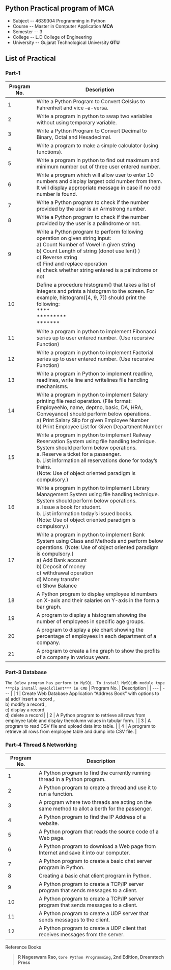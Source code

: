 ## Python Practical program of MCA

- Subject -- 4639304 Programming in Python
- Course -- Master in Computer Application **MCA**
- Semester -- 3
- College -- L.D College of Engineering
- University -- Gujarat Technological University **GTU**

## List of Practical
### Part-1
| Program No. | Description |
| --- | --- |
| 1 | Write a Python Program to Convert Celsius to Fahrenheit and vice –a-versa. |
| 2 | Write a program in python to swap two variables without using temporary variable. |
| 3 | Write a Python Program to Convert Decimal to Binary, Octal and Hexadecimal. |
| 4 | Write a program to make a simple calculator (using functions). |
| 5 | Write a program in python to find out maximum and minimum number out of three user entered number. |
| 6 | Write a program which will allow user to enter 10 numbers and display largest odd number from them. It will display appropriate message in case if no odd number is found. |
| 7 | Write a Python program to check if the number provided by the user is an Armstrong number. |
| 8 | Write a Python program to check if the number provided by the user is a palindrome or not. |
| 9 | Write a Python program to perform following operation on given string input: <br /> a) Count Number of Vowel in given string <br /> b) Count Length of string (donot use len() ) <br /> c) Reverse string <br /> d) Find and replace operation <br /> e) check whether string entered is a palindrome or not |
| 10 | Define a procedure histogram() that takes a list of integers and prints a histogram to the screen. For example, histogram([4, 9, 7]) should print the following: <br />  **** <br />  ********* <br />  ******* |
| 11 | Write a program in python to implement Fibonacci series up to user entered number. (Use recursive Function) |
| 12 | Write a program in python to implement Factorial series up to user entered number. (Use recursive Function) |
| 13 | Write a program in Python to implement readline, readlines, write line and writelines file handling mechanisms. |
| 14 | Write a program in python to implement Salary printing file read operation. (File format: <br /> EmployeeNo, name, deptno, basic, DA, HRA, Conveyance) should perform below operations. <br /> a) Print Salary Slip for given Employee Number <br /> b) Print Employee List for Given Department Number |
| 15 | Write a program in python to implement Railway Reservation System using file handling technique. System should perform below operations. <br /> a. Reserve a ticket for a passenger. <br /> b. List information all reservations done for today’s trains. <br /> (Note: Use of object oriented paradigm is compulsory.) |
| 16 | Write a program in python to implement Library Management System using file handling technique. System should perform below operations. <br /> a. Issue a book for student. <br /> b. List information today’s issued books. <br /> (Note: Use of object oriented paradigm is compulsory.) |
| 17 | Write a program in python to implement Bank System using Class and Methods and perform below operations. (Note: Use of object oriented paradigm is compulsory.) <br /> a) Add Bank account <br /> b) Deposit of money <br /> c) withdrawal operation <br /> d) Money transfer <br /> e) Show Balance |
| 18 | A Python program to display employee id numbers on X-axis and their salaries on Y-axis in the form a bar graph. |
| 19 | A program to display a histogram showing the number of employees in specific age groups. |
| 20 | A program to display a pie chart showing the percentage of employees in each department of a company. |
| 21 | A program to create a line graph to show the profits of a company in various years. |

### Part-3 Database 
``` The Below program has perform in MySQL. To install MySQLdb module type ***pip install mysqlclient*** in CMD ```
| Program No. | Description |
| --- | --- |
| 1 | Create Web Database Application “Address Book” with options to <br /> a) add/ insert a record , <br /> b) modify a record , <br /> c) display a record <br /> d) delete a record |
| 2 | A Python program to retrieve all rows from employee table and display thecolumn values in tabular form. |
| 3 | A program to read CSV file and upload data into table. |
| 4 | A program to retrieve all rows from employee table and dump into CSV file. |

### Part-4 Thread & Networking 
| Program No. | Description |
| --- | --- |
| 1 | A Python program to find the currently running thread in a Python program. |
| 2 | A Python program to create a thread and use it to run a function. |
| 3 | A program where two threads are acting on the same method to allot a berth for the passenger. |
| 4 | A Python program to find the IP Address of a website. |
| 5 | A Python program that reads the source code of a Web page. |
| 6 | A Python program to download a Web page from Internet and save it into our computer. |
| 7 | A Python program to create a basic chat server program in Python. |
| 8 | Creating a basic chat client program in Python. |
| 9 | A Python program to create a TCP/IP server program that sends messages to a client. |
| 10 | A Python program to create a TCP/IP server program that sends messages to a client. |
| 11 | A Python program to create a UDP server that sends messages to the client. |
| 12 | A Python program to create a UDP client that receives messages from the server. |

Reference Books
> **R Nageswara Rao, `Core Python Programming`, 2nd Edition, Dreamtech Press**
